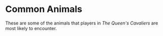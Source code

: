# Common Animals

These are some of the animals that players in *The Queen's Cavaliers* are most likely to encounter.

